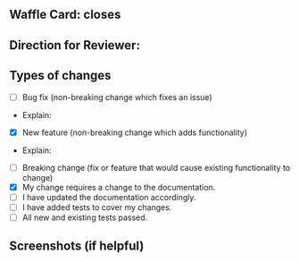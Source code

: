 
## Waffle Card: closes #
## Direction for Reviewer:
## Types of changes
<!--- What types of changes does your code introduce? Put an `x` in all the boxes that apply: -->
- [ ] Bug fix (non-breaking change which fixes an issue)
* Explain:
- [x] New feature (non-breaking change which adds functionality)
* Explain:
- [ ] Breaking change (fix or feature that would cause existing functionality to change)
- [x] My change requires a change to the documentation.
- [ ] I have updated the documentation accordingly.
- [ ] I have added tests to cover my changes.
- [ ] All new and existing tests passed.
## Screenshots (if helpful)
